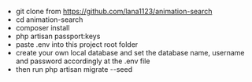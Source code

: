 - git clone from https://github.com/lana1123/animation-search
- cd animation-search
- composer install
- php artisan passport:keys
- paste .env into this project root folder
- create your own local database and set the database name, username and password accordingly at the .env file
- then run php artisan migrate --seed
